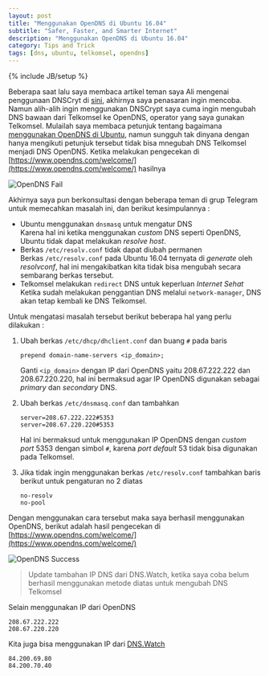 ```yaml
---
layout: post
title: "Menggunakan OpenDNS di Ubuntu 16.04"
subtitle: "Safer, Faster, and Smarter Internet"
description: "Menggunakan OpenDNS di Ubuntu 16.04"
category: Tips and Trick
tags: [dns, ubuntu, telkomsel, opendns]
---
```

{% include JB/setup %}

Beberapa saat lalu saya membaca artikel teman saya Ali mengenai penggunaan DNSCryt di [sini](https://situsali.com/mengakses-situs-terblokir-dengan-dnscrypt-di-arch-linux/), akhirnya saya penasaran ingin mencoba. Namun alih-alih ingin menggunakan DNSCrypt saya cuma ingin mengubah DNS bawaan dari Telkomsel ke OpenDNS, operator yang saya gunakan Telkomsel. Mulailah saya membaca petunjuk tentang bagaimana [menggunakan OpenDNS di Ubuntu](https://support.opendns.com/hc/en-us/articles/228007087-Ubuntu), namun sungguh tak dinyana dengan hanya mengikuti petunjuk tersebut tidak bisa mnegubah DNS Telkomsel menjadi DNS OpenDNS. Ketika melakukan pengecekan di [https://www.opendns.com/welcome/](https://www.opendns.com/welcome/) hasilnya

<!--more-->
<img src="{{ site.baseurl }}/img/opendns-fail.png" class="img-responsive" alt="OpenDNS Fail">

Akhirnya saya pun berkonsultasi dengan beberapa teman di grup Telegram untuk memecahkan masalah ini, dan berikut kesimpulannya :

- Ubuntu menggunakan `dnsmasq` untuk mengatur DNS  
    Karena hal ini ketika menggunakan _custom_ DNS seperti OpenDNS, Ubuntu tidak dapat melakukan _resolve host_.  
- Berkas `/etc/resolv.conf` tidak dapat diubah permanen  
    Berkas `/etc/resolv.conf` pada Ubuntu 16.04 ternyata di _generate_ oleh *resolvconf*, hal ini mengakibatkan kita tidak bisa mengubah secara sembarang berkas tersebut.  
- Telkomsel melakukan `redirect` DNS untuk keperluan *Internet Sehat*  
    Ketika sudah melakukan penggantian DNS melalui `network-manager`, DNS akan tetap kembali ke DNS Telkomsel.

Untuk mengatasi masalah tersebut berikut beberapa hal yang perlu dilakukan :

1. Ubah berkas `/etc/dhcp/dhclient.conf` dan buang `#` pada baris  
    ```
    prepend domain-name-servers <ip_domain>;
    ```
    Ganti `<ip_domain>` dengan IP dari OpenDNS yaitu 208.67.222.222 dan 208.67.220.220, hal ini bermaksud agar IP OpenDNS digunakan sebagai _primary_ dan _secondary_ DNS.

2. Ubah berkas `/etc/dnsmasq.conf` dan tambahkan  
    ```
    server=208.67.222.222#5353
    server=208.67.220.220#5353
    ```
    Hal ini bermaksud untuk menggunakan IP OpenDNS dengan _custom port_ 5353 dengan simbol `#`, karena _port default_ 53 tidak bisa digunakan pada Telkomsel.

3. Jika tidak ingin menggunakan berkas `/etc/resolv.conf` tambahkan baris berikut untuk pengaturan no 2 diatas
    ```
    no-resolv
    no-pool
    ```

Dengan menggunakan cara tersebut maka saya berhasil menggunakan OpenDNS, berikut adalah hasil pengecekan di [https://www.opendns.com/welcome/](https://www.opendns.com/welcome/)

<img src="{{ site.baseurl }}/img/opendns-success.png" class="img-responsive" alt="OpenDNS Success">

> Update tambahan IP DNS dari DNS.Watch, ketika saya coba belum berhasil menggunakan metode diatas untuk mengubah DNS Telkomsel

Selain menggunakan IP dari OpenDNS

    208.67.222.222
    208.67.220.220

Kita juga bisa menggunakan IP dari [DNS.Watch](https://dns.watch)

    84.200.69.80
    84.200.70.40
